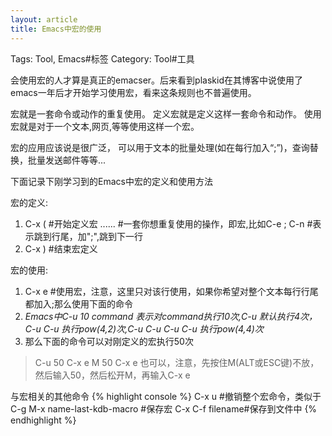 ```yaml
---
layout: article
title: Emacs中宏的使用
---
```

Tags: Tool, Emacs#标签
Category: Tool#工具

会使用宏的人才算是真正的emacser。后来看到plaskid在其博客中说使用了emacs一年后才开始学习使用宏，看来这条规则也不普遍使用。

宏就是一套命令或动作的重复使用。
定义宏就是定义这样一套命令和动作。
使用宏就是对于一个文本,网页,等等使用这样一个宏。

宏的应用应该说是很广泛， 可以用于文本的批量处理(如在每行加入“;”)，查询替换，批量发送邮件等等... 

下面记录下刚学习到的Emacs中宏的定义和使用方法
<!--more-->
宏的定义: 
1. C-x (  #开始定义宏
......   #一套你想重复使用的操作，即宏,比如C-e ; C-n #表示跳到行尾，加";",跳到下一行
2. C-x )  #结束宏定义

宏的使用: 
1. C-x e 
#使用宏，注意，这里只对该行使用，如果你希望对整个文本每行行尾都加入;那么使用下面的命令
2. *Emacs中C-u 10 command 表示对command执行10次,C-u 默认执行4次，C-u C-u 执行pow(4,2)次,C-u C-u C-u C-u 执行pow(4,4)次*
3. 那么下面的命令可以对刚定义的宏执行50次  
> C-u 50 C-x e 
> M 50 C-x e 也可以，注意，先按住M(ALT或ESC键)不放，然后输入50，然后松开M，再输入C-x e

与宏相关的其他命令
{% highlight console %}
C-x u #撤销整个宏命令，类似于C-g
M-x name-last-kdb-macro #保存宏
C-x C-f filename#保存到文件中 
{% endhighlight %}
